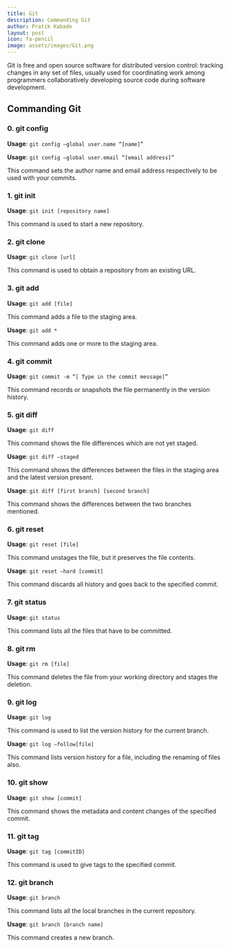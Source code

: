 ```yaml
---
title: Git
description: Commanding Git
author: Pratik Kabade
layout: post
icon: fa-pencil
image: assets/images/Git.png
---
```


Git is free and open source software for distributed version control: tracking changes in any set of files, usually used for coordinating work among programmers collaboratively developing source code during software development.

<style>
:root {
    --accent: #000e5e;
    --this_accent: #ede0ff;
    --code_accent: #a95eff;
}


#progressBar {
    top: 0%;
    background: linear-gradient(to right, #9e72e4, #56099e);
}
</style>

## Commanding Git

### 0. git config

**Usage**: `git config –global user.name “[name]”`

**Usage**: `git config –global user.email “[email address]”`

This command sets the author name and email address respectively to be used with your commits.

### 1. git init

**Usage**: `git init [repository name]`

This command is used to start a new repository.

### 2. git clone

**Usage**: `git clone [url]`

This command is used to obtain a repository from an existing URL.

### 3. git add

**Usage**: `git add [file]`

This command adds a file to the staging area.

**Usage**: `git add *`

This command adds one or more to the staging area.

### 4. git commit

**Usage**: `git commit -m “[ Type in the commit message]”`

This command records or snapshots the file permanently in the version history.

### 5. git diff

**Usage**: `git diff`

This command shows the file differences which are not yet staged.

**Usage**: `git diff –staged`

This command shows the differences between the files in the staging area and the latest version present.

**Usage**: `git diff [first branch] [second branch]`

This command shows the differences between the two branches mentioned.

### 6. git reset

**Usage**: `git reset [file]`

This command unstages the file, but it preserves the file contents.

**Usage**: `git reset –hard [commit]`

This command discards all history and goes back to the specified commit.

### 7. git status

**Usage**: `git status`

This command lists all the files that have to be committed.

### 8. git rm

**Usage**: `git rm [file]`

This command deletes the file from your working directory and stages the deletion.

### 9. git log

**Usage**: `git log`

This command is used to list the version history for the current branch.

**Usage**: `git log –follow[file]`

This command lists version history for a file, including the renaming of files also.

### 10. git show

**Usage**: `git show [commit]`

This command shows the metadata and content changes of the specified commit.

### 11. git tag

**Usage**: `git tag [commitID]`

This command is used to give tags to the specified commit.

### 12. git branch

**Usage**: `git branch`

This command lists all the local branches in the current repository.

**Usage**: `git branch [branch name]`

This command creates a new branch.
